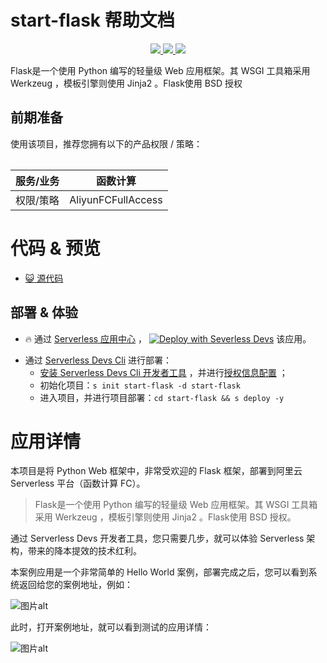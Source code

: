 # start-flask 帮助文档

<p align="center" class="flex justify-center">
    <a href="https://www.serverless-devs.com" class="ml-1">
    <img src="http://editor.devsapp.cn/icon?package=start-flask&type=packageType">
  </a>
  <a href="http://www.devsapp.cn/details.html?name=start-flask" class="ml-1">
    <img src="http://editor.devsapp.cn/icon?package=start-flask&type=packageVersion">
  </a>
  <a href="http://www.devsapp.cn/details.html?name=start-flask" class="ml-1">
    <img src="http://editor.devsapp.cn/icon?package=start-flask&type=packageDownload">
  </a>
</p>

<description>

Flask是一个使用 Python 编写的轻量级 Web 应用框架。其 WSGI 工具箱采用 Werkzeug ，模板引擎则使用 Jinja2 。Flask使用 BSD 授权

</description>

<table>

## 前期准备
使用该项目，推荐您拥有以下的产品权限 / 策略：

| 服务/业务 | 函数计算 |
| --- |  --- |
| 权限/策略 | AliyunFCFullAccess |

</table>

<codepre id="codepre">

# 代码 & 预览

- [ :smiley_cat:  源代码](https://github.com/devsapp/start-web-framework/blob/master/web-framework/python/flask)

</codepre>

<deploy>

## 部署 & 体验

<appcenter>

-  :fire:  通过 [Serverless 应用中心](https://fcnext.console.aliyun.com/applications/create?template=start-flask) ，
[![Deploy with Severless Devs](https://img.alicdn.com/imgextra/i1/O1CN01w5RFbX1v45s8TIXPz_!!6000000006118-55-tps-95-28.svg)](https://fcnext.console.aliyun.com/applications/create?template=start-flask)  该应用。 

</appcenter>

- 通过 [Serverless Devs Cli](https://www.serverless-devs.com/serverless-devs/install) 进行部署：
    - [安装 Serverless Devs Cli 开发者工具](https://www.serverless-devs.com/serverless-devs/install) ，并进行[授权信息配置](https://www.serverless-devs.com/fc/config) ；
    - 初始化项目：`s init start-flask -d start-flask`   
    - 进入项目，并进行项目部署：`cd start-flask && s deploy -y`

</deploy>

<appdetail id="flushContent">

# 应用详情


本项目是将 Python Web 框架中，非常受欢迎的 Flask 框架，部署到阿里云 Serverless 平台（函数计算 FC）。

> Flask是一个使用 Python 编写的轻量级 Web 应用框架。其 WSGI 工具箱采用 Werkzeug ，模板引擎则使用 Jinja2 。Flask使用 BSD 授权。

通过 Serverless Devs 开发者工具，您只需要几步，就可以体验 Serverless 架构，带来的降本提效的技术红利。

本案例应用是一个非常简单的 Hello World 案例，部署完成之后，您可以看到系统返回给您的案例地址，例如：

![图片alt](https://serverless-article-picture.oss-cn-hangzhou.aliyuncs.com/1644567788251_20220211082308412077.png)

此时，打开案例地址，就可以看到测试的应用详情：

![图片alt](https://serverless-article-picture.oss-cn-hangzhou.aliyuncs.com/1644567807662_20220211082327817140.png)



</appdetail>

<devgroup>
